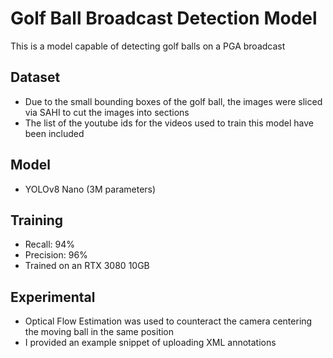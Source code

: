# Golf Ball Broadcast Detection Model

This is a model capable of detecting golf balls on a PGA broadcast

## Dataset
- Due to the small bounding boxes of the golf ball, the images were sliced via SAHI to cut the images into sections
- The list of the youtube ids for the videos used to train this model have been included

## Model
- YOLOv8 Nano (3M parameters)

## Training
- Recall: 94%
- Precision: 96%
- Trained on an RTX 3080 10GB

## Experimental
- Optical Flow Estimation was used to counteract the camera centering the moving ball in the same position
- I provided an example snippet of uploading XML annotations 